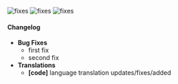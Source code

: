 ![fixes](https://img.shields.io/badge/improvments-x-green.svg?style=flat-square) ![fixes](https://img.shields.io/badge/bug%20fixes-x-red.svg?style=flat-square) ![fixes](https://img.shields.io/badge/translations-x-blue.svg?style=flat-square)

#### Changelog
 - **Bug Fixes**
     - first fix
     - second fix
 - **Translations**
     - **[code]** language translation updates/fixes/added
